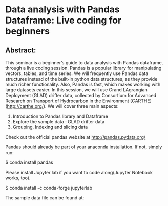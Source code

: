# Data analysis with Pandas Dataframe: Live coding for beginners
## Abstract:
This seminar is a beginner’s guide to data analysis with Pandas dataframe, through a live coding session. Pandas is a popular library for manipulating vectors, tables, and time series. We will frequently use Pandas data structures instead of the built-in python data structures, as they provide much richer functionality. Also, Pandas is fast, which makes working with large datasets easier.  In this session, we will use Grand LAgrangian Deployment (GLAD) drifter data, collected by Consortium for Advanced Research on Transport of Hydrocarbon in the Environment (CARTHE)(http://carthe.org/). We will cover three main aspects:
1. Introduction to Pandas library and Dataframe 
2. Explore the sample data : GLAD drifter data
3. Grouping, Indexing and slicing data

Check out the official pandas website at http://pandas.pydata.org/

Pandas should already be part of your anaconda installation. If not, simply run:

$ conda install pandas

Please install Jupyter lab if you want to code along(Jupyter Notebook works, too). 

$ conda install -c conda-forge jupyterlab

The sample data file can be found at: 
